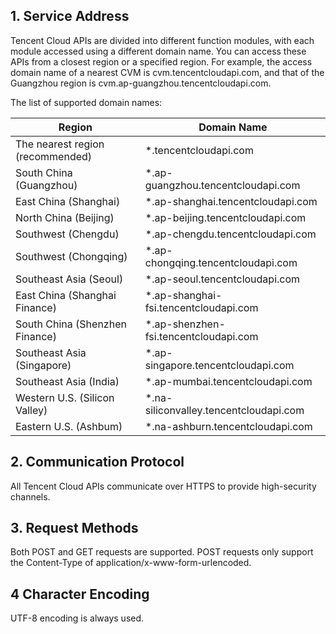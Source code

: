 ## 1. Service Address

Tencent Cloud APIs are divided into different function modules, with each module accessed using a different domain name. You can access these APIs from a closest region or a specified region. For example, the access domain name of a nearest CVM is cvm.tencentcloudapi.com, and that of the Guangzhou region is cvm.ap-guangzhou.tencentcloudapi.com.

The list of supported domain names:

| Region | Domain Name |
|----------|------|
| The nearest region (recommended) | \*.tencentcloudapi.com|
| South China (Guangzhou) |\*.ap-guangzhou.tencentcloudapi.com|
| East China (Shanghai) |\*.ap-shanghai.tencentcloudapi.com|
| North China (Beijing) |\*.ap-beijing.tencentcloudapi.com|
| Southwest (Chengdu) |\*.ap-chengdu.tencentcloudapi.com|
| Southwest (Chongqing) |\*.ap-chongqing.tencentcloudapi.com|
| Southeast Asia (Seoul) |\*.ap-seoul.tencentcloudapi.com|
| East China (Shanghai Finance) |\*.ap-shanghai-fsi.tencentcloudapi.com|
| South China (Shenzhen Finance) |\*.ap-shenzhen-fsi.tencentcloudapi.com|
| Southeast Asia (Singapore) |\*.ap-singapore.tencentcloudapi.com|
| Southeast Asia (India) |\*.ap-mumbai.tencentcloudapi.com|
| Western U.S. (Silicon Valley) |\*.na-siliconvalley.tencentcloudapi.com|
| Eastern U.S. (Ashbum) |\*.na-ashburn.tencentcloudapi.com|

## 2. Communication Protocol

All Tencent Cloud APIs communicate over HTTPS to provide high-security channels.

## 3. Request Methods

Both POST and GET requests are supported. POST requests only support the Content-Type of application/x-www-form-urlencoded.

## 4 Character Encoding

UTF-8 encoding is always used.

